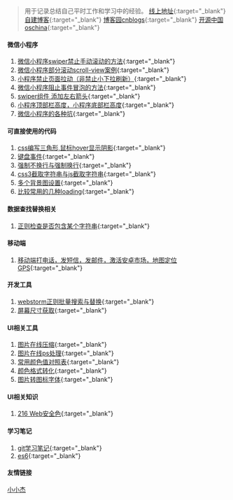 > 用于记录总结自己平时工作和学习中的经验。
[线上地址](https://haley168.github.io/blog/){:target="_blank"} 
[自建博客](http://www.nobug1688.com/2017/08/16/usemore/){:target="_blank"} 
[博客园cnblogs](http://www.cnblogs.com/haley168/){:target="_blank"} 
[开源中国oschina](https://haley1688.oschina.io/toolshaley/index.html){:target="_blank"}

#### 微信小程序
1. [微信小程序swiper禁止手动滚动的方法](http://www.nobug1688.com/2018/07/27/%e5%be%ae%e4%bf%a1%e5%b0%8f%e7%a8%8b%e5%ba%8fswiper%e7%a6%81%e6%ad%a2%e6%89%8b%e5%8a%a8%e6%bb%9a%e5%8a%a8%e7%9a%84%e6%96%b9%e6%b3%95/){:target="_blank"}
1. [微信小程序部分滚动scroll-view案例](http://www.nobug1688.com/2018/05/21/%e5%be%ae%e4%bf%a1%e5%b0%8f%e7%a8%8b%e5%ba%8f%e9%83%a8%e5%88%86%e6%bb%9a%e5%8a%a8scroll-view%e6%a1%88%e4%be%8b/){:target="_blank"}
1. [小程序禁止页面拉动（非禁止小下拉刷新）](http://www.nobug1688.com/2018/05/16/%e5%b0%8f%e7%a8%8b%e5%ba%8f%e7%a6%81%e6%ad%a2%e9%a1%b5%e9%9d%a2%e6%8b%89%e5%8a%a8%ef%bc%88%e9%9d%9e%e7%a6%81%e6%ad%a2%e5%b0%8f%e4%b8%8b%e6%8b%89%e5%88%b7%e6%96%b0%ef%bc%89/){:target="_blank"}
1. [微信小程序阻止事件冒泡的方法](http://www.nobug1688.com/2018/04/10/%e5%be%ae%e4%bf%a1%e5%b0%8f%e7%a8%8b%e5%ba%8f%e9%98%bb%e6%ad%a2%e4%ba%8b%e4%bb%b6%e5%86%92%e6%b3%a1%e7%9a%84%e6%96%b9%e6%b3%95/){:target="_blank"}
1. [swiper组件 添加左右箭头](http://www.nobug1688.com/2018/04/19/swiper%e7%bb%84%e4%bb%b6-%e6%b7%bb%e5%8a%a0%e5%b7%a6%e5%8f%b3%e7%ae%ad%e5%a4%b4/){:target="_blank"}
1. [小程序顶部栏高度，小程序底部栏高度](http://www.nobug1688.com/2018/05/08/%e5%b0%8f%e7%a8%8b%e5%ba%8f%e9%a1%b6%e9%83%a8%e6%a0%8f%e9%ab%98%e5%ba%a6%ef%bc%8c%e5%b0%8f%e7%a8%8b%e5%ba%8f%e5%ba%95%e9%83%a8%e6%a0%8f%e9%ab%98%e5%ba%a6/){:target="_blank"}
1. [微信小程序的各种坑](pages/weixin.md){:target="_blank"}


#### 可直接使用的代码
1. [css编写三角形,鼠标hover显示阴影](https://www.cnblogs.com/haley168/p/shadow.html){:target="_blank"}
2. [键盘事件](https://www.cnblogs.com/haley168/p/wrong.html){:target="_blank"}
1. [强制不换行与强制换行](https://www.cnblogs.com/haley168/p/wrong.html){:target="_blank"}
1. [css3截取字符串与js截取字符串](https://www.cnblogs.com/haley168/p/wrong.html){:target="_blank"}
1. [多个背景图设置](https://www.cnblogs.com/haley168/p/wrong.html){:target="_blank"}
1. [比较常用的几种loading](http://www.jq22.com/jquery-info4405){:target="_blank"}

#### 数据查找替换相关
1. [正则检查是否包含某个字符串](https://www.cnblogs.com/haley168/p/wrong.html){:target="_blank"}

#### 移动端
1. [移动端打电话，发短信，发邮件，激活安卓市场，地图定位GPS](https://www.cnblogs.com/haley168/p/wrong.html){:target="_blank"}

#### 开发工具
1. [webstorm正则批量搜索与替换](https://www.cnblogs.com/haley168/p/search.html){:target="_blank"}
1. [屏幕尺寸获取](https://haley1688.oschina.io/toolshaley/pages/getWidth.html){:target="_blank"}

#### UI相关工具
1. [图片在线压缩](https://tinypng.com/){:target="_blank"}
1. [图片在线ps处理](http://www.uupoop.com/ps/){:target="_blank"}
1. [常用颜色值对照表](http://tool.oschina.net/commons?type=3){:target="_blank"}
1. [颜色格式转化](https://haley1688.oschina.io/pages/colorTransformation.html){:target="_blank"}
1. [图片转图标字体](https://haley1688.oschina.io/pages/icoFont/index.html){:target="_blank"}

#### UI相关知识
1. [216 Web安全色](http://www.h-ui.net/websafecolors.shtml){:target="_blank"}

#### 学习笔记
1. [git学习笔记](pages/git.md){:target="_blank"}
1. [es6](pages/es6.md){:target="_blank"}
#### 友情链接
[小小杰](fsdf)